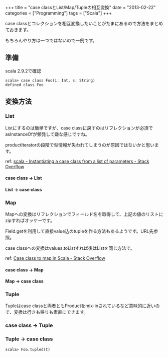 +++
title = "case classとList/Map/Tupleの相互変換"
date = "2013-02-22"
categories = ["Programming"]
tags = ["Scala"]
+++

case classとコレクションを相互変換したいことがたまにあるので方法をまとめておきます。

もちろんやり方は一つではないので一例です。

<!--more-->


準備
----

scala 2.9.2で確認

``` sourceCode
scala> case class Foo(i: Int, s: String)
defined class Foo

```

変換方法
--------

### List

Listにするのは簡単ですが、case classに戻すのはリフレクションが必須でasInstanceOfが頻発して嫌な感じですね。

productIteratorの段階で型情報が失われてしまうのが原因ではないかと思います。

ref: [scala - Instantiating a case class from a list of parameters - Stack Overflow](http://stackoverflow.com/questions/4290955/instantiating-a-case-class-from-a-list-of-parameters)

#### case class -&gt; List

``` sourceCode
```

#### List -&gt; case class

``` sourceCode
```

### Map

Mapへの変換はリフレクションでフィールド名を取得して、上記の値のリストにzipすればオッケーです。

Field.getを利用して直接value込のtupleを作る方法もあるようです。URL先参照。

case classへの変換はvalues.toListすれば後はListを同じ方法で。

ref: [Case class to map in Scala - Stack Overflow](http://stackoverflow.com/questions/1226555/case-class-to-map-in-scala)

#### case class -&gt; Map

``` sourceCode
```

#### Map -&gt; case class

``` sourceCode
```

### Tuple

Tupleはcase classと両者ともProductをmix-inされているなど意味的に近いので、変換は行きも帰りも素直にできます。

### case class -&gt; Tuple

``` sourceCode
```

### Tuple -&gt; case class

``` sourceCode
scala> Foo.tupled(t)
```
